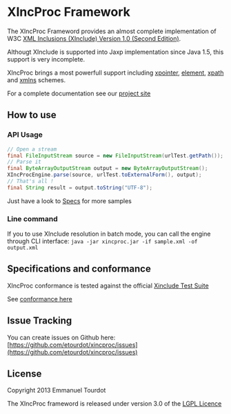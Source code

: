 # XIncProc Framework
The XIncProc Frameword provides an almost complete implementation of W3C [XML Inclusions (XInclude) Version 1.0 (Second Edition)][xinclude].

Althougt XInclude is supported into Jaxp implementation since Java 1.5, this support is very incomplete.

XIncProc brings a most powerfull support including [xpointer][xpointer], [element][element], [xpath][xpath] and [xmlns][xmlns] schemes.

[xinclude]: http://www.w3.org/TR/xinclude/
[xpointer]: http://www.w3.org/TR/xptr-framework/
[element]: http://www.w3.org/TR/xptr-element/
[xpath]: http://www.w3.org/2005/04/xpointer-schemes/xpath
[xmlns]: http://www.w3.org/TR/xptr-xmlns/

For a complete documentation see our [project site](http://xincproc.etourdot.org)

## How to use
### API Usage
```java
// Open a stream
final FileInputStream source = new FileInputStream(urlTest.getPath());
// Parse it
final ByteArrayOutputStream output = new ByteArrayOutputStream();
XIncProcEngine.parse(source, urlTest.toExternalForm(), output);
// That's all !
final String result = output.toString("UTF-8");
```
Just have a look to [Specs](xinclude/specs/org/etourdot/xincproc/xinclude/api/Api.html) for more samples

### Line command
If you to use XInclude resolution in batch mode, you can call the engine through CLI interface:
    `java -jar xincproc.jar -if sample.xml -of output.xml`

## Specifications and conformance
XIncProc conformance is tested against the official [Xinclude Test Suite](http://www.w3.org/XML/Test/XInclude/)

See [conformance here](http://xincproc.etourdot.org/xinclude/specs/org/etourdot/xincproc/xinclude/testsuite/TestSuite.html)

## Issue Tracking
You can create issues on Github here: [https://github.com/etourdot/xincproc/issues](https://github.com/etourdot/xincproc/issues)

## License
Copyright 2013 Emmanuel Tourdot

The XIncProc frameword is released under version 3.0 of the [LGPL Licence](http://opensource.org/licenses/lgpl-3.0.html)